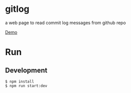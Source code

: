 # gitlog
a web page to read commit log messages from github repo

[Demo](https://gowda.github.com/gitlog)

# Run
## Development
```
$ npm install
$ npm run start:dev
```
